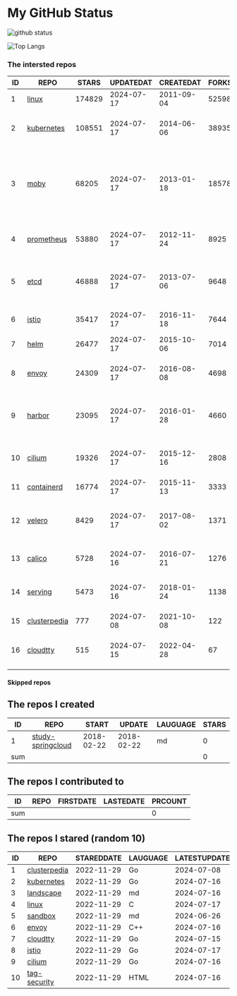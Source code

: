 # My GitHub Status

<img src="https://github-readme-stats-1.yihong0618.vercel.app/api?username=daoqingniu&show_icons=true&&&hide_title=true&count_private=true" alt="github status" />

![Top Langs](https://github-readme-stats-1.yihong0618.vercel.app/api/top-langs/?username=daoqingniu&layout=compact)

<!--START_SECTION:github_repos-->
### The intersted repos
| ID |                              REPO                               | STARS  | UPDATEDAT  | CREATEDAT  | FORKSCOUNT |                                                DESCRIPTIONS                                                |
|----|-----------------------------------------------------------------|--------|------------|------------|------------|------------------------------------------------------------------------------------------------------------|
|  1 | [linux](https://github.com/torvalds/linux)                      | 174829 | 2024-07-17 | 2011-09-04 |      52598 | Linux kernel source tree                                                                                   |
|  2 | [kubernetes](https://github.com/kubernetes/kubernetes)          | 108551 | 2024-07-17 | 2014-06-06 |      38935 | Production-Grade Container Scheduling and Management                                                       |
|  3 | [moby](https://github.com/moby/moby)                            |  68205 | 2024-07-17 | 2013-01-18 |      18578 | The Moby Project - a collaborative project for the container ecosystem to assemble container-based systems |
|  4 | [prometheus](https://github.com/prometheus/prometheus)          |  53880 | 2024-07-17 | 2012-11-24 |       8925 | The Prometheus monitoring system and time series database.                                                 |
|  5 | [etcd](https://github.com/etcd-io/etcd)                         |  46888 | 2024-07-17 | 2013-07-06 |       9648 | Distributed reliable key-value store for the most critical data of a distributed system                    |
|  6 | [istio](https://github.com/istio/istio)                         |  35417 | 2024-07-17 | 2016-11-18 |       7644 | Connect, secure, control, and observe services.                                                            |
|  7 | [helm](https://github.com/helm/helm)                            |  26477 | 2024-07-17 | 2015-10-06 |       7014 | The Kubernetes Package Manager                                                                             |
|  8 | [envoy](https://github.com/envoyproxy/envoy)                    |  24309 | 2024-07-17 | 2016-08-08 |       4698 | Cloud-native high-performance edge/middle/service proxy                                                    |
|  9 | [harbor](https://github.com/goharbor/harbor)                    |  23095 | 2024-07-17 | 2016-01-28 |       4660 | An open source trusted cloud native registry project that stores, signs, and scans content.                |
| 10 | [cilium](https://github.com/cilium/cilium)                      |  19326 | 2024-07-17 | 2015-12-16 |       2808 | eBPF-based Networking, Security, and Observability                                                         |
| 11 | [containerd](https://github.com/containerd/containerd)          |  16774 | 2024-07-17 | 2015-11-13 |       3333 | An open and reliable container runtime                                                                     |
| 12 | [velero](https://github.com/vmware-tanzu/velero)                |   8429 | 2024-07-17 | 2017-08-02 |       1371 | Backup and migrate Kubernetes applications and their persistent volumes                                    |
| 13 | [calico](https://github.com/projectcalico/calico)               |   5728 | 2024-07-16 | 2016-07-21 |       1276 | Cloud native networking and network security                                                               |
| 14 | [serving](https://github.com/knative/serving)                   |   5473 | 2024-07-16 | 2018-01-24 |       1138 | Kubernetes-based, scale-to-zero, request-driven compute                                                    |
| 15 | [clusterpedia](https://github.com/clusterpedia-io/clusterpedia) |    777 | 2024-07-08 | 2021-10-08 |        122 | The Encyclopedia of Kubernetes clusters                                                                    |
| 16 | [cloudtty](https://github.com/cloudtty/cloudtty)                |    515 | 2024-07-15 | 2022-04-28 |         67 | A Friendly Kubernetes CloudShell (Web Terminal) !                                                          |



#### Skipped repos
<!--END_SECTION:github_repos-->

<!--START_SECTION:my_github-->
## The repos I created
| ID  |                                 REPO                                 |   START    |   UPDATE   | LAUGUAGE | STARS |
|-----|----------------------------------------------------------------------|------------|------------|----------|-------|
|   1 | [study-springcloud](https://github.com/daoqingniu/study-springcloud) | 2018-02-22 | 2018-02-22 | md       |     0 |
| sum |                                                                      |            |            |          |     0 |

## The repos I contributed to
| ID  | REPO | FIRSTDATE | LASTEDATE | PRCOUNT |
|-----|------|-----------|-----------|---------|
| sum |      |           |           |       0 |

## The repos I stared (random 10)
| ID |                              REPO                               | STAREDDATE | LAUGUAGE | LATESTUPDATE |
|----|-----------------------------------------------------------------|------------|----------|--------------|
|  1 | [clusterpedia](https://github.com/clusterpedia-io/clusterpedia) | 2022-11-29 | Go       | 2024-07-08   |
|  2 | [kubernetes](https://github.com/kubernetes/kubernetes)          | 2022-11-29 | Go       | 2024-07-16   |
|  3 | [landscape](https://github.com/cncf/landscape)                  | 2022-11-29 | md       | 2024-07-16   |
|  4 | [linux](https://github.com/torvalds/linux)                      | 2022-11-29 | C        | 2024-07-17   |
|  5 | [sandbox](https://github.com/cncf/sandbox)                      | 2022-11-29 | md       | 2024-06-26   |
|  6 | [envoy](https://github.com/envoyproxy/envoy)                    | 2022-11-29 | C++      | 2024-07-16   |
|  7 | [cloudtty](https://github.com/cloudtty/cloudtty)                | 2022-11-29 | Go       | 2024-07-15   |
|  8 | [istio](https://github.com/istio/istio)                         | 2022-11-29 | Go       | 2024-07-17   |
|  9 | [cilium](https://github.com/cilium/cilium)                      | 2022-11-29 | Go       | 2024-07-16   |
| 10 | [tag-security](https://github.com/cncf/tag-security)            | 2022-11-29 | HTML     | 2024-07-16   |

<!--END_SECTION:my_github-->
